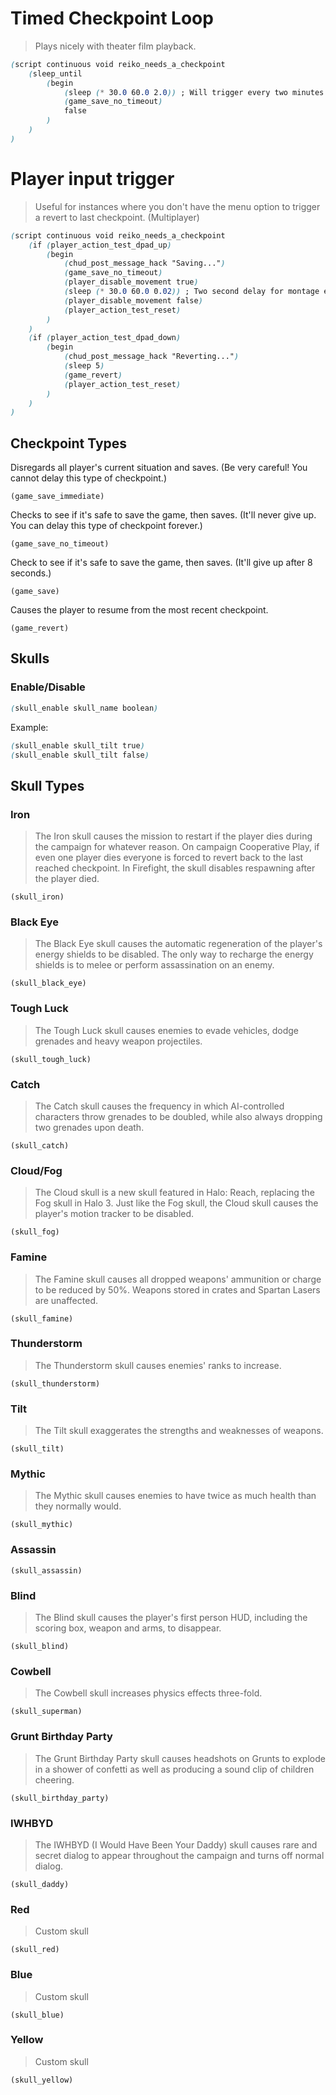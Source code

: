 # Timed Checkpoint Loop
> Plays nicely with theater film playback.

```css
(script continuous void reiko_needs_a_checkpoint
    (sleep_until
        (begin
            (sleep (* 30.0 60.0 2.0)) ; Will trigger every two minutes!
            (game_save_no_timeout)
            false
        )
    )
)
```

# Player input trigger
> Useful for instances where you don't have the menu option to trigger a revert to last checkpoint. (Multiplayer)
```css
(script continuous void reiko_needs_a_checkpoint
    (if (player_action_test_dpad_up)
        (begin
            (chud_post_message_hack "Saving...")
            (game_save_no_timeout)
            (player_disable_movement true)
            (sleep (* 30.0 60.0 0.02)) ; Two second delay for montage editors using theater.
            (player_disable_movement false)
            (player_action_test_reset)
        )
    )
    (if (player_action_test_dpad_down) 
        (begin
            (chud_post_message_hack "Reverting...")
            (sleep 5)
            (game_revert)
            (player_action_test_reset)
        )
    )
)
```

## Checkpoint Types
Disregards all player's current situation and saves. (Be very careful! You cannot delay this type of checkpoint.)
```
(game_save_immediate)
```

Checks to see if it's safe to save the game, then saves. (It'll never give up. You can delay this type of checkpoint forever.)
```
(game_save_no_timeout)
```

Check to see if it's safe to save the game, then saves. (It'll give up after 8 seconds.)
```
(game_save)
```

Causes the player to resume from the most recent checkpoint.
```
(game_revert)
```

## Skulls
### Enable/Disable
```css
(skull_enable skull_name boolean)
```
Example:
```css
(skull_enable skull_tilt true)
(skull_enable skull_tilt false)
```
## Skull Types
### Iron
> The Iron skull causes the mission to restart if the player dies during the campaign for whatever reason. On campaign Cooperative Play, if even one player dies everyone is forced to revert back to the last reached checkpoint. In Firefight, the skull disables respawning after the player died.
```
(skull_iron)
```
### Black Eye
> The Black Eye skull causes the automatic regeneration of the player's energy shields to be disabled. The only way to recharge the energy shields is to melee or perform assassination on an enemy.
```
(skull_black_eye)
```
### Tough Luck
> The Tough Luck skull causes enemies to evade vehicles, dodge grenades and heavy weapon projectiles.
```
(skull_tough_luck)
```
### Catch
> The Catch skull causes the frequency in which AI-controlled characters throw grenades to be doubled, while also always dropping two grenades upon death.
```
(skull_catch)
```
### Cloud/Fog
> The Cloud skull is a new skull featured in Halo: Reach, replacing the Fog skull in Halo 3. Just like the Fog skull, the Cloud skull causes the player's motion tracker to be disabled.
```
(skull_fog)
```
### Famine
> The Famine skull causes all dropped weapons' ammunition or charge to be reduced by 50%. Weapons stored in crates and Spartan Lasers are unaffected.
```
(skull_famine)
```
### Thunderstorm
> The Thunderstorm skull causes enemies' ranks to increase.
```
(skull_thunderstorm)
```
### Tilt
> The Tilt skull exaggerates the strengths and weaknesses of weapons.
```
(skull_tilt)
```
### Mythic
> The Mythic skull causes enemies to have twice as much health than they normally would.
```
(skull_mythic)
```
### Assassin
```
(skull_assassin)
```
### Blind
> The Blind skull causes the player's first person HUD, including the scoring box, weapon and arms, to disappear.
```
(skull_blind)
```
### Cowbell
> The Cowbell skull increases physics effects three-fold.
```
(skull_superman)
```
### Grunt Birthday Party
> The Grunt Birthday Party skull causes headshots on Grunts to explode in a shower of confetti as well as producing a sound clip of children cheering.
```
(skull_birthday_party)
```
### IWHBYD
> The IWHBYD (I Would Have Been Your Daddy) skull causes rare and secret dialog to appear throughout the campaign and turns off normal dialog.
```
(skull_daddy)
```
### Red
> Custom skull
```
(skull_red)
```
### Blue
> Custom skull
```
(skull_blue)
```
### Yellow
> Custom skull
```
(skull_yellow)
```
